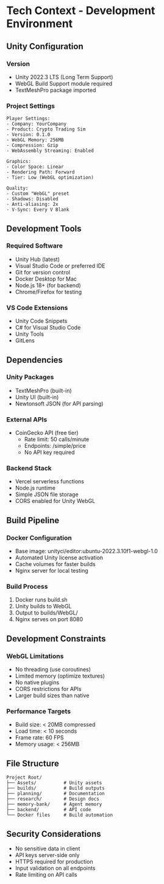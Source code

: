 # Tech Context - Development Environment

## Unity Configuration

### Version
- Unity 2022.3 LTS (Long Term Support)
- WebGL Build Support module required
- TextMeshPro package imported

### Project Settings
```
Player Settings:
- Company: YourCompany
- Product: Crypto Trading Sim
- Version: 0.1.0
- WebGL Memory: 256MB
- Compression: Gzip
- WebAssembly Streaming: Enabled

Graphics:
- Color Space: Linear
- Rendering Path: Forward
- Tier: Low (WebGL optimization)

Quality:
- Custom "WebGL" preset
- Shadows: Disabled
- Anti-aliasing: 2x
- V-Sync: Every V Blank
```

## Development Tools

### Required Software
- Unity Hub (latest)
- Visual Studio Code or preferred IDE
- Git for version control
- Docker Desktop for Mac
- Node.js 18+ (for backend)
- Chrome/Firefox for testing

### VS Code Extensions
- Unity Code Snippets
- C# for Visual Studio Code
- Unity Tools
- GitLens

## Dependencies

### Unity Packages
- TextMeshPro (built-in)
- Unity UI (built-in)
- Newtonsoft JSON (for API parsing)

### External APIs
- CoinGecko API (free tier)
  - Rate limit: 50 calls/minute
  - Endpoints: /simple/price
  - No API key required

### Backend Stack
- Vercel serverless functions
- Node.js runtime
- Simple JSON file storage
- CORS enabled for Unity WebGL

## Build Pipeline

### Docker Configuration
- Base image: unityci/editor:ubuntu-2022.3.10f1-webgl-1.0
- Automated Unity license activation
- Cache volumes for faster builds
- Nginx server for local testing

### Build Process
1. Docker runs build.sh
2. Unity builds to WebGL
3. Output to builds/WebGL/
4. Nginx serves on port 8080

## Development Constraints

### WebGL Limitations
- No threading (use coroutines)
- Limited memory (optimize textures)
- No native plugins
- CORS restrictions for APIs
- Larger build sizes than native

### Performance Targets
- Build size: < 20MB compressed
- Load time: < 10 seconds
- Frame rate: 60 FPS
- Memory usage: < 256MB

## File Structure

```
Project Root/
├── Assets/          # Unity assets
├── builds/          # Build outputs
├── planning/        # Documentation
├── research/        # Design docs
├── memory-bank/     # Agent memory
├── backend/         # API code
└── Docker files     # Build automation
```

## Security Considerations

- No sensitive data in client
- API keys server-side only
- HTTPS required for production
- Input validation on all endpoints
- Rate limiting on API calls 